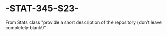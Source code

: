 # -STAT-345-S23-
From Stats class "provide a short description of the repository (don’t leave completely blank!)"

